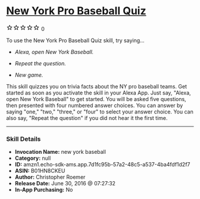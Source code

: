 # [New York Pro Baseball Quiz](http://alexa.amazon.com/#skills/amzn1.echo-sdk-ams.app.7d1fc95b-57a2-48c5-a537-4ba4fdf1d2f7)
![0 stars](../../images/ic_star_border_black_18dp_1x.png)![0 stars](../../images/ic_star_border_black_18dp_1x.png)![0 stars](../../images/ic_star_border_black_18dp_1x.png)![0 stars](../../images/ic_star_border_black_18dp_1x.png)![0 stars](../../images/ic_star_border_black_18dp_1x.png) 0

To use the New York Pro Baseball Quiz skill, try saying...

* *Alexa, open New York Baseball.*

* *Repeat the question.*

* *New game.*

This skill quizzes you on trivia facts about the NY pro baseball teams. Get started as soon as you activate the skill in your Alexa App. Just say, "Alexa, open New York Baseball" to get started. You will be asked five questions, then presented with four numbered answer choices. You can answer by saying "one," "two," "three," or "four" to select your answer choice. You can also say, "Repeat the question" if you did not hear it the first time.

***

### Skill Details

* **Invocation Name:** new york baseball
* **Category:** null
* **ID:** amzn1.echo-sdk-ams.app.7d1fc95b-57a2-48c5-a537-4ba4fdf1d2f7
* **ASIN:** B01HN8CKEU
* **Author:** Christopher Roemer
* **Release Date:** June 30, 2016 @ 07:27:32
* **In-App Purchasing:** No
